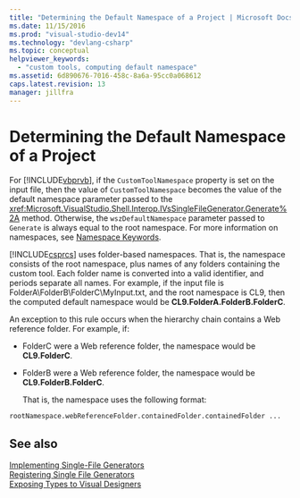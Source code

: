 ```yaml
---
title: "Determining the Default Namespace of a Project | Microsoft Docs"
ms.date: 11/15/2016
ms.prod: "visual-studio-dev14"
ms.technology: "devlang-csharp"
ms.topic: conceptual
helpviewer_keywords: 
  - "custom tools, computing default namespace"
ms.assetid: 6d890676-7016-458c-8a6a-95cc0a068612
caps.latest.revision: 13
manager: jillfra
---
```

# Determining the Default Namespace of a Project
For [!INCLUDE[vbprvb](../includes/vbprvb-md.md)], if the `CustomToolNamespace` property is set on the input file, then the value of `CustomToolNamespace` becomes the value of the default namespace parameter passed to the <xref:Microsoft.VisualStudio.Shell.Interop.IVsSingleFileGenerator.Generate%2A> method. Otherwise, the `wszDefaultNamespace` parameter passed to `Generate` is always equal to the root namespace. For more information on namespaces, see [Namespace Keywords](https://msdn.microsoft.com/library/091a66eb-b10d-4f54-9102-5ac0d4bdb84b).  
  
 [!INCLUDE[csprcs](../includes/csprcs-md.md)] uses folder-based namespaces. That is, the namespace consists of the root namespace, plus names of any folders containing the custom tool. Each folder name is converted into a valid identifier, and periods separate all names. For example, if the input file is FolderA\FolderB\FolderC\MyInput.txt, and the root namespace is CL9, then the computed default namespace would be **CL9.FolderA.FolderB.FolderC**.  
  
 An exception to this rule occurs when the hierarchy chain contains a Web reference folder. For example, if:  
  
- FolderC were a Web reference folder, the namespace would be **CL9.FolderC**.  
  
- FolderB were a Web reference folder, the namespace would be **CL9.FolderB.FolderC**.  
  
  That is, the namespace uses the following format:  
  
```  
rootNamespace.webReferenceFolder.containedFolder.containedFolder ...  
```  
  
## See also  
 [Implementing Single-File Generators](../extensibility/internals/implementing-single-file-generators.md)   
 [Registering Single File Generators](../extensibility/internals/registering-single-file-generators.md)   
 [Exposing Types to Visual Designers](../extensibility/internals/exposing-types-to-visual-designers.md)